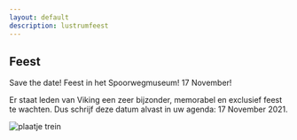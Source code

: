 ```yaml
---
layout: default
description: lustrumfeest
---
```


## Feest

Save the date! Feest in het Spoorwegmuseum! 17 November!

Er staat leden van Viking een zeer bijzonder, memorabel en exclusief feest te wachten. Dus schrijf deze datum alvast in uw agenda: 17 November 2021. 

![plaatje trein](https://www.spoorwegmuseum.nl/content/uploads/2019/12/SS-13-Bril-6-1920x1080-1-1920x880.jpg)


